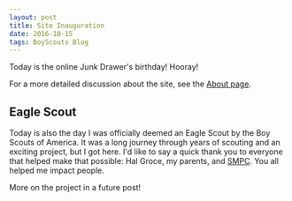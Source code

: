 ```yaml
---
layout: post
title: Site Inauguration
date: 2016-10-15
tags: BoyScouts Blog
---
```

Today is the online Junk Drawer's birthday! Hooray!

For a more detailed discussion about the site, see the [About page]("/about").

<h2>Eagle Scout</h2>

Today is also the day I was officially deemed an Eagle Scout by the Boy Scouts of America. It was a long journey through years of scouting and an exciting project, but I got here.
I'd like to say a quick thank you to everyone that helped make that possible: Hal Groce, my parents, and [SMPC](http://www.smpchome.org). You all helped me impact people.

More on the project in a future post!
